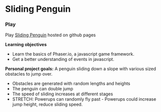 # Sliding Penguin

### Play
Play [Sliding Penguin](https://troy-lamerton.github.io/sliding-penguin/) hosted on github pages 

**Learning objectives**
* Learn the basics of Phaser.io, a javascript game framework.
* Get a better understanding of events in javascript.

**Personal project goals:**
A penguin sliding down a slope with various sized obstacles to jump over. 
* Obstacles are generated with random lengths and heights
* The penguin can double jump
* The speed of sliding increases at different stages
* STRETCH: Powerups can randomly fly past - Powerups could increase jump height, reduce sliding speed.
